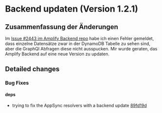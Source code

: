 # Backend updaten (Version 1.2.1)

## Zusammenfassung der Änderungen

Im [Issue #2443 im Amplify Backend repo](https://github.com/aws-amplify/amplify-category-api/issues/2443) habe ich einen Fehler gemeldet, dass einzelne Datensätze zwar in der DynamoDB Tabelle zu sehen sind, aber die GraphQl Abfragen diese nicht ausspucken. Mir wurde geraten, das Amplify Backend auf eine neue Version zu updaten.

## Detailed changes

### Bug Fixes

#### deps

- trying to fix the AppSync resolvers with a backend update [89fd19d](https://github.com/cabcookie/personal-crm/commit/89fd19d4683ab9b76d89892a8b89857e3371013f)
